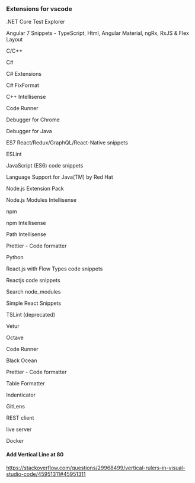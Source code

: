 ### Extensions for vscode

.NET Core Test Explorer

Angular 7 Snippets - TypeScript, Html, Angular Material, ngRx, RxJS & Flex Layout

C/C++

C#

C# Extensions

C# FixFormat

C++ Intellisense

Code Runner

Debugger for Chrome

Debugger for Java

ES7 React/Redux/GraphQL/React-Native snippets

ESLint

JavaScript (ES6) code snippets

Language Support for Java(TM) by Red Hat

Node.js Extension Pack

Node.js Modules Intellisense

npm

npm Intellisense

Path Intellisense

Prettier - Code formatter

Python

React.js with Flow Types code snippets

Reactjs code snippets

Search node_modules

Simple React Snippets

TSLint (deprecated)

Vetur

Octave

Code Runner

Black Ocean

Prettier - Code formatter

Table Formatter

Indenticator

GitLens

REST client

live server

Docker

#### Add Vertical Line at 80

<https://stackoverflow.com/questions/29968499/vertical-rulers-in-visual-studio-code/45951311#45951311>





